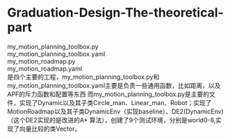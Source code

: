 # Graduation-Design-The-theoretical-part
my_motion_planning_toolbox.py	   
my_motion_planning_toolbox.yaml	   
my_motion_roadmap.py	   
my_motion_roadmap.yaml    
是四个主要的工程，my_motion_planning_toolbox.py和my_motion_planning_toolbox.yaml主要是负责一些通用函数，比如距离，以及APF的斥力函数和配置等东西
而my_motion_planning_toolbox.py是主要的文件，实现了Dynamic以及其子类Circle_man、Linear_man、Robot；实现了MotionRoadmap以及其子类DynamicEnv（实现baseline）、DE2(DynamicEnv)（这个DE2实现的是改进的A* 算法），创建了9个测试环境，分别是world0-8,实现了向量比较的类Vector。
